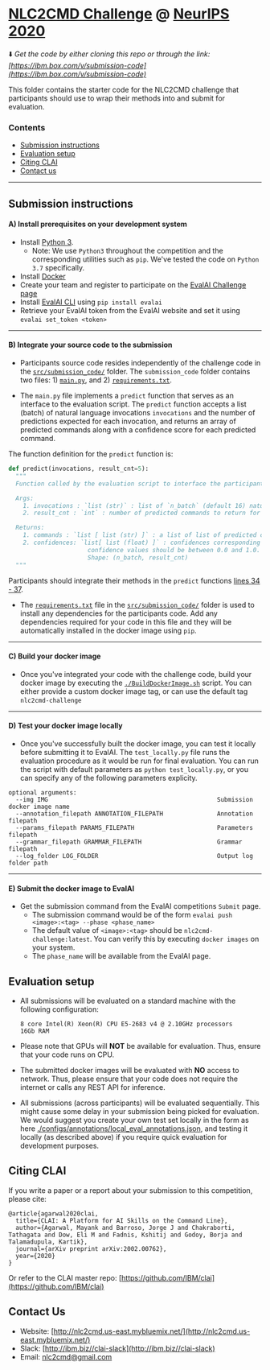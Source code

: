 # [NLC2CMD Challenge](http://nlc2cmd.us-east.mybluemix.net/) @ [NeurIPS 2020](https://neurips.cc/Conferences/2020/CompetitionTrack)

:arrow_down: *Get the code by either cloning this repo or through the link: [https://ibm.box.com/v/submission-code](https://ibm.box.com/v/submission-code)*

This folder contains the starter code for the NLC2CMD challenge that participants should use to wrap their methods into and submit for evaluation.


### Contents

- [Submission instructions](#submission-instructions)
- [Evaluation setup](#evaluation-setup)
- [Citing CLAI](#citing-clai)
- [Contact us](#contact-us)


-----------------------------------------------------------------------------


## Submission instructions

#### A) Install prerequisites on your development system
- Install [Python 3](https://www.python.org/downloads/). 
    - Note: We use `Python3` throughout the competition and the corresponding utilities such as `pip`. We've tested the code on `Python 3.7` specifically.
- Install [Docker](https://docs.docker.com/engine/install/)
- Create your team and register to participate on the [EvalAI Challenge page](https://evalai.cloudcv.org/web/challenges/challenge-page/674/overview)
- Install [EvalAI CLI](https://evalai-cli.cloudcv.org/) using `pip install evalai`
- Retrieve your EvalAI token from the EvalAI website and set it using `evalai set_token <token>`

---

#### B) Integrate your source code to the submission

- Participants source code resides independently of the challenge code in the [`src/submission_code/`](src/submission_code/) folder.
The `submission_code` folder contains two files: 1) [`main.py`](src/submission_code/main.py), and 2) [`requirements.txt`](src/submission_code/requirements.txt).

- The `main.py` file implements a `predict` function that serves as an interface to the evaluation script. The `predict` function
accepts a list (batch) of natural language invocations `invocations` and the number of predictions expected for each invocation, 
and returns an array of predicted commands along with a confidence score for each predicted command.

The function definition for the `predict` function is:

```python
def predict(invocations, result_cnt=5):
  """ 
  Function called by the evaluation script to interface the participants submission_code

  Args:
    1. invocations : `list (str)` : list of `n_batch` (default 16) natural language invocations
    2. result_cnt : `int` : number of predicted commands to return for each invocation

  Returns:
    1. commands : `list [ list (str) ]` : a list of list of predicted commands of shape (n_batch, result_cnt)
    2. confidences: `list[ list (float) ]` : confidences corresponding to the predicted commands
                      confidence values should be between 0.0 and 1.0. 
                      Shape: (n_batch, result_cnt)
  """
```

Participants should integrate their methods in the `predict` functions [lines 34 - 37](src/submission_code/main.py#L34). 

- The [`requirements.txt`](src/submission_code/requirements.txt) file in the [`src/submission_code/`](src/submission_code/) folder
is used to install any dependencies for the participants code. Add any dependencies required for your code in this file and they
will be automatically installed in the docker image using `pip`.

---

#### C) Build your docker image

- Once you've integrated your code with the challenge code, build your docker image by executing the [`./BuildDockerImage.sh`](BuildDockerImage.sh) 
script. You can either provide a custom docker image tag, or can use the default tag `nlc2cmd-challenge`

---

#### D) Test your docker image locally

- Once you've successfully built the docker image, you can test it locally before submitting it to EvalAI. The `test_locally.py` file runs the evaluation procedure as it would be run for final evaluation. You can run the script with default parameters as `python test_locally.py`, or you can specify any of the following parameters explicity. 

```
optional arguments:
  --img IMG                                               Submission docker image name
  --annotation_filepath ANNOTATION_FILEPATH               Annotation filepath
  --params_filepath PARAMS_FILEPATH                       Parameters filepath
  --grammar_filepath GRAMMAR_FILEPATH                     Grammar filepath
  --log_folder LOG_FOLDER                                 Output log folder path
```

---

#### E) Submit the docker image to EvalAI

- Get the submission command from the EvalAI competitions `Submit` page.
  - The submission command would be of the form `evalai push <image>:<tag> --phase <phase_name>`
  - The default value of `<image>:<tag>` should be `nlc2cmd-challenge:latest`. You can verify this by executing `docker images` on your system.
  - The `phase_name` will be available from the EvalAI page.


## Evaluation setup
  - All submissions will be evaluated on a standard machine with the following configuration:
    ```
    8 core Intel(R) Xeon(R) CPU E5-2683 v4 @ 2.10GHz processors
    16Gb RAM
    ```
    
  - Please note that GPUs will **NOT** be available for evaluation. Thus, ensure that your code runs on CPU.
  - The submitted docker images will be evaluated with **NO** access to network. Thus, please ensure that your code does not require the internet or calls any REST API for inference.
  - All submissions (across participants) will be evaluated sequentially. This might cause some delay in your submission being picked for evaluation. We would suggest you create your own test set locally in the form as here [./configs/annotations/local_eval_annotations.json](./configs/annotations/local_eval_annotations.json), and testing it locally (as described above) if you require quick evaluation for development purposes.
  

## Citing CLAI

If you write a paper or a report about your submission to this competition, please cite:
```
@article{agarwal2020clai,
  title={CLAI: A Platform for AI Skills on the Command Line},
  author={Agarwal, Mayank and Barroso, Jorge J and Chakraborti, Tathagata and Dow, Eli M and Fadnis, Kshitij and Godoy, Borja and Talamadupula, Kartik},
  journal={arXiv preprint arXiv:2002.00762},
  year={2020}
}
```

Or refer to the CLAI master repo: [https://github.com/IBM/clai](https://github.com/IBM/clai)


## Contact Us
- Website: [http://nlc2cmd.us-east.mybluemix.net/](http://nlc2cmd.us-east.mybluemix.net/)
- Slack: [http://ibm.biz//clai-slack](http://ibm.biz//clai-slack) 
- Email: [nlc2cmd@gmail.com](mailto:nlc2cmd@gmail.com)
